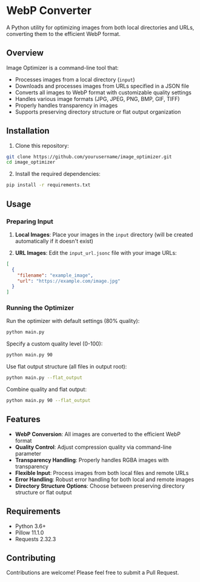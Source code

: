 # WebP Converter

A Python utility for optimizing images from both local directories and URLs, converting them to the efficient WebP format.

## Overview

Image Optimizer is a command-line tool that:
- Processes images from a local directory (`input`)
- Downloads and processes images from URLs specified in a JSON file
- Converts all images to WebP format with customizable quality settings
- Handles various image formats (JPG, JPEG, PNG, BMP, GIF, TIFF)
- Properly handles transparency in images
- Supports preserving directory structure or flat output organization

## Installation

1. Clone this repository:
```bash
git clone https://github.com/yourusername/image_optimizer.git
cd image_optimizer
```

2. Install the required dependencies:
```bash
pip install -r requirements.txt
```

## Usage

### Preparing Input

1. **Local Images**: Place your images in the `input` directory (will be created automatically if it doesn't exist)

2. **URL Images**: Edit the `input_url.jsonc` file with your image URLs:
```json
[
  {
    "filename": "example_image",
    "url": "https://example.com/image.jpg"
  }
]
```

### Running the Optimizer

Run the optimizer with default settings (80% quality):
```bash
python main.py
```

Specify a custom quality level (0-100):
```bash
python main.py 90
```

Use flat output structure (all files in output root):
```bash
python main.py --flat_output
```

Combine quality and flat output:
```bash
python main.py 90 --flat_output
```

## Features

- **WebP Conversion**: All images are converted to the efficient WebP format
- **Quality Control**: Adjust compression quality via command-line parameter
- **Transparency Handling**: Properly handles RGBA images with transparency
- **Flexible Input**: Process images from both local files and remote URLs
- **Error Handling**: Robust error handling for both local and remote images
- **Directory Structure Options**: Choose between preserving directory structure or flat output

## Requirements

- Python 3.6+
- Pillow 11.1.0
- Requests 2.32.3

## Contributing

Contributions are welcome! Please feel free to submit a Pull Request.
